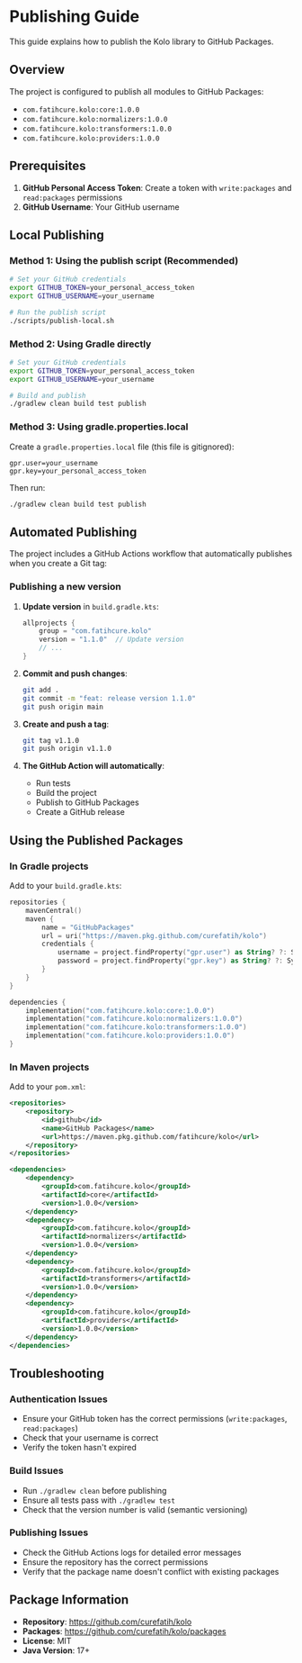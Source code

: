 # Publishing Guide

This guide explains how to publish the Kolo library to GitHub Packages.

## Overview

The project is configured to publish all modules to GitHub Packages:
- `com.fatihcure.kolo:core:1.0.0`
- `com.fatihcure.kolo:normalizers:1.0.0`
- `com.fatihcure.kolo:transformers:1.0.0`
- `com.fatihcure.kolo:providers:1.0.0`

## Prerequisites

1. **GitHub Personal Access Token**: Create a token with `write:packages` and `read:packages` permissions
2. **GitHub Username**: Your GitHub username

## Local Publishing

### Method 1: Using the publish script (Recommended)

```bash
# Set your GitHub credentials
export GITHUB_TOKEN=your_personal_access_token
export GITHUB_USERNAME=your_username

# Run the publish script
./scripts/publish-local.sh
```

### Method 2: Using Gradle directly

```bash
# Set your GitHub credentials
export GITHUB_TOKEN=your_personal_access_token
export GITHUB_USERNAME=your_username

# Build and publish
./gradlew clean build test publish
```

### Method 3: Using gradle.properties.local

Create a `gradle.properties.local` file (this file is gitignored):

```properties
gpr.user=your_username
gpr.key=your_personal_access_token
```

Then run:
```bash
./gradlew clean build test publish
```

## Automated Publishing

The project includes a GitHub Actions workflow that automatically publishes when you create a Git tag:

### Publishing a new version

1. **Update version** in `build.gradle.kts`:
   ```kotlin
   allprojects {
       group = "com.fatihcure.kolo"
       version = "1.1.0"  // Update version
       // ...
   }
   ```

2. **Commit and push changes**:
   ```bash
   git add .
   git commit -m "feat: release version 1.1.0"
   git push origin main
   ```

3. **Create and push a tag**:
   ```bash
   git tag v1.1.0
   git push origin v1.1.0
   ```

4. **The GitHub Action will automatically**:
   - Run tests
   - Build the project
   - Publish to GitHub Packages
   - Create a GitHub release

## Using the Published Packages

### In Gradle projects

Add to your `build.gradle.kts`:

```kotlin
repositories {
    mavenCentral()
    maven {
        name = "GitHubPackages"
        url = uri("https://maven.pkg.github.com/curefatih/kolo")
        credentials {
            username = project.findProperty("gpr.user") as String? ?: System.getenv("GPR_USERNAME")
            password = project.findProperty("gpr.key") as String? ?: System.getenv("GPR_TOKEN")
        }
    }
}

dependencies {
    implementation("com.fatihcure.kolo:core:1.0.0")
    implementation("com.fatihcure.kolo:normalizers:1.0.0")
    implementation("com.fatihcure.kolo:transformers:1.0.0")
    implementation("com.fatihcure.kolo:providers:1.0.0")
}
```

### In Maven projects

Add to your `pom.xml`:

```xml
<repositories>
    <repository>
        <id>github</id>
        <name>GitHub Packages</name>
        <url>https://maven.pkg.github.com/fatihcure/kolo</url>
    </repository>
</repositories>

<dependencies>
    <dependency>
        <groupId>com.fatihcure.kolo</groupId>
        <artifactId>core</artifactId>
        <version>1.0.0</version>
    </dependency>
    <dependency>
        <groupId>com.fatihcure.kolo</groupId>
        <artifactId>normalizers</artifactId>
        <version>1.0.0</version>
    </dependency>
    <dependency>
        <groupId>com.fatihcure.kolo</groupId>
        <artifactId>transformers</artifactId>
        <version>1.0.0</version>
    </dependency>
    <dependency>
        <groupId>com.fatihcure.kolo</groupId>
        <artifactId>providers</artifactId>
        <version>1.0.0</version>
    </dependency>
</dependencies>
```

## Troubleshooting

### Authentication Issues

- Ensure your GitHub token has the correct permissions (`write:packages`, `read:packages`)
- Check that your username is correct
- Verify the token hasn't expired

### Build Issues

- Run `./gradlew clean` before publishing
- Ensure all tests pass with `./gradlew test`
- Check that the version number is valid (semantic versioning)

### Publishing Issues

- Check the GitHub Actions logs for detailed error messages
- Ensure the repository has the correct permissions
- Verify that the package name doesn't conflict with existing packages

## Package Information

- **Repository**: https://github.com/curefatih/kolo
- **Packages**: https://github.com/curefatih/kolo/packages
- **License**: MIT
- **Java Version**: 17+
